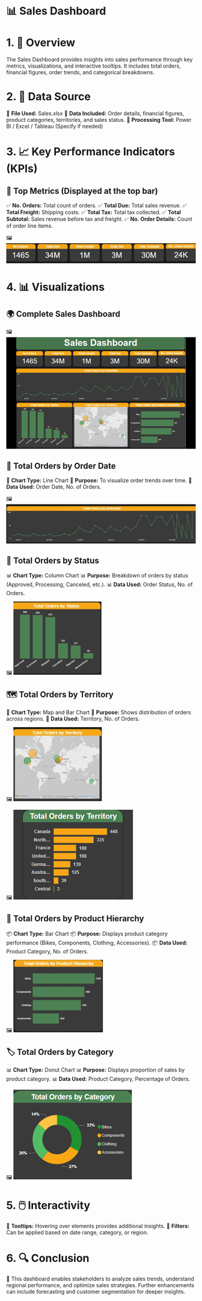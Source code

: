 ﻿# 📊 Sales Dashboard

# 1. 📝 Overview
The Sales Dashboard provides insights into sales performance through key metrics, visualizations, and interactive tooltips. It includes total orders, financial figures, order trends, and categorical breakdowns.

# 2. 📂 Data Source
📌 **File Used:** Sales.xlsx
📌 **Data Included:** Order details, financial figures, product categories, territories, and sales status.
📌 **Processing Tool:** Power BI / Excel / Tableau (Specify if needed)

# 3. 📈 Key Performance Indicators (KPIs)
## 🎯 Top Metrics (Displayed at the top bar)
✅ **No. Orders:** Total count of orders.
✅ **Total Due:** Total sales revenue.
✅ **Total Freight:** Shipping costs.
✅ **Total Tax:** Total tax collected.
✅ **Total Subtotal:** Sales revenue before tax and freight.
✅ **No. Order Details:** Count of order line items.

🖼️ ![Sales Dashboard](Images/Cards.jpg)

# 4. 📊 Visualizations
## 🌍 Complete Sales Dashboard
🖼️ ![Sales Dashboard](Images/salesdashboard.png)

## 📆 Total Orders by Order Date
📌 **Chart Type:** Line Chart
📌 **Purpose:** To visualize order trends over time.
📌 **Data Used:** Order Date, No. of Orders.

🖼️ ![Sales Dashboard](Images/linechart.jpg)


## 📌 Total Orders by Status
📊 **Chart Type:** Column Chart
📊 **Purpose:** Breakdown of orders by status (Approved, Processing, Canceled, etc.).
📊 **Data Used:** Order Status, No. of Orders.

🖼️ ![Sales Dashboard](Images/columnchart.jpg)


## 🗺️ Total Orders by Territory
📍 **Chart Type:** Map and Bar Chart
📍 **Purpose:** Shows distribution of orders across regions.
📍 **Data Used:** Territory, No. of Orders.

🖼️ ![Sales Dashboard](Images/Map.jpg)

🖼️ ![Sales Dashboard](Images/salestooltip1.png)


## 🛒 Total Orders by Product Hierarchy
📦 **Chart Type:** Bar Chart
📦 **Purpose:** Displays product category performance (Bikes, Components, Clothing, Accessories).
📦 **Data Used:** Product Category, No. of Orders.

🖼️ ![Sales Dashboard](Images/barchart.jpg)


## 🏷️ Total Orders by Category
📊 **Chart Type:** Donut Chart
📊 **Purpose:** Displays proportion of sales by product category.
📊 **Data Used:** Product Category, Percentage of Orders.

🖼️ ![Sales Dashboard](Images/salestooltip2.png)

# 5. 🖱️ Interactivity
🎯 **Tooltips:** Hovering over elements provides additional insights.
🎯 **Filters:** Can be applied based on date range, category, or region.
# 6. 🔍 Conclusion
🚀 This dashboard enables stakeholders to analyze sales trends, understand regional performance, and optimize sales strategies. Further enhancements can include forecasting and customer segmentation for deeper insights.
